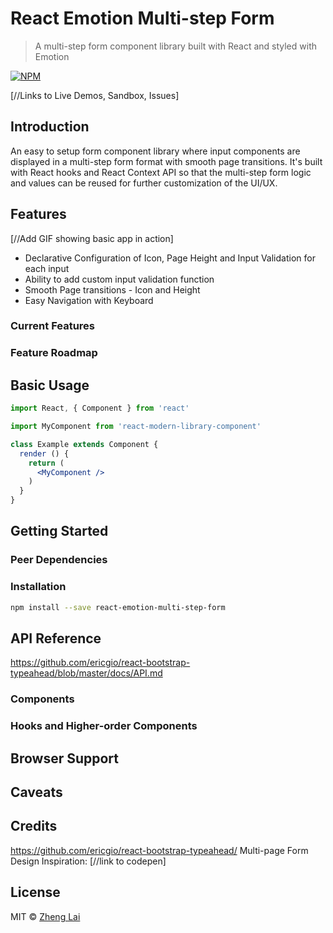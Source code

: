 # React Emotion Multi-step Form

> A multi-step form component library built with React and styled with Emotion

[![NPM](https://img.shields.io/npm/v/react-emotion-multi-step-form.svg)](https://www.npmjs.com/package/react-emotion-multi-step-form)

[//Links to Live Demos, Sandbox, Issues]

## Introduction
An easy to setup form component library where input components are displayed in a multi-step form format with smooth page transitions. It's built with React hooks and React Context API so that the multi-step form logic and values can be reused for further customization of the UI/UX.

## Features
[//Add GIF showing basic app in action]
* Declarative Configuration of Icon, Page Height and Input Validation for each input
* Ability to add custom input validation function
* Smooth Page transitions - Icon and Height
* Easy Navigation with Keyboard

### Current Features

### Feature Roadmap

## Basic Usage

```jsx
import React, { Component } from 'react'

import MyComponent from 'react-modern-library-component'

class Example extends Component {
  render () {
    return (
      <MyComponent />
    )
  }
}
```

## Getting Started

### Peer Dependencies

### Installation

```bash
npm install --save react-emotion-multi-step-form
```

## API Reference
https://github.com/ericgio/react-bootstrap-typeahead/blob/master/docs/API.md

### Components

### Hooks and Higher-order Components

## Browser Support

## Caveats

## Credits
https://github.com/ericgio/react-bootstrap-typeahead/
 Multi-page Form Design Inspiration: [//link to codepen]

## License

MIT © [Zheng Lai](https://github.com/z2lai)
